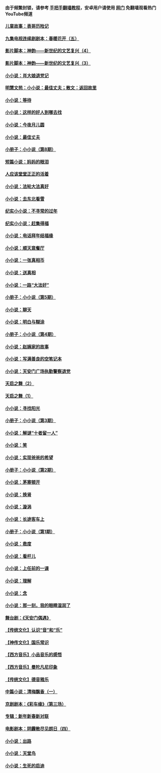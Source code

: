 #### 由于频繁封锁，请参考 [手把手翻墙教程](https://github.com/gfw-breaker/guides/wiki/)，安卓用户请使用 [网门](https://github.com/gfw-breaker/nogfw/blob/master/dl.md?t=06100202) 免翻墙观看热门YouTube频道 

#### [儿童故事：表哥历险记](../pages/328/383535.md?t=06100202) 

#### [九集电视连续剧剧本：春暖花开（五）](../pages/328/275919.md?t=06100202) 

#### [影片脚本：神韵——新世纪的文艺复兴（4）](../pages/328/266089.md?t=06100202) 

#### [影片脚本：神韵——新世纪的文艺复兴（3）](../pages/328/266087.md?t=06100202) 

#### [小小说：肖大娘退党记](../pages/328/239807.md?t=06100202) 

#### [明慧文苑：小小说：最佳丈夫；散文：返回故里](../pages/328/3439.md?t=06100202) 

#### [小小说：等待](../pages/328/223927.md?t=06100202) 

#### [小小说：这样的好人到哪去找](../pages/328/209396.md?t=06100202) 

#### [小小说：今夜月儿圆](../pages/328/193588.md?t=06100202) 

#### [小小说：最佳丈夫](../pages/328/190938.md?t=06100202) 

#### [小册子：小小说（第8期）](../pages/328/188202.md?t=06100202) 

#### [短篇小说：妈妈的眼泪](../pages/328/187712.md?t=06100202) 

#### [人应该堂堂正正的活着](../pages/328/182430.md?t=06100202) 

#### [小小说：法轮大法真好](../pages/328/174669.md?t=06100202) 

#### [小小说：去东北看雪](../pages/328/173882.md?t=06100202) 

#### [纪实小小说：不寻常的过年](../pages/328/173187.md?t=06100202) 

#### [纪实小小说：赶集得福](../pages/328/172652.md?t=06100202) 

#### [小小说：电话拜年结福缘](../pages/328/172533.md?t=06100202) 

#### [小小说：顺天意餐厅](../pages/328/170182.md?t=06100202) 

#### [小小说：一张真相币](../pages/328/169410.md?t=06100202) 

#### [小小说：送真相](../pages/328/166713.md?t=06100202) 

#### [小小说：一路“大法好”](../pages/328/162016.md?t=06100202) 

#### [小册子：小小说（第5期）](../pages/328/161131.md?t=06100202) 

#### [小小说：聊天](../pages/328/159640.md?t=06100202) 

#### [小小说：明白与糊涂](../pages/328/158101.md?t=06100202) 

#### [小册子：小小说（第4期）](../pages/328/158006.md?t=06100202) 

#### [小小说：赵姨家的故事](../pages/328/157843.md?t=06100202) 

#### [小小说：写满善良的空笔记本](../pages/328/157382.md?t=06100202) 

#### [小小说：天安门广场执勤警察退党](../pages/328/156982.md?t=06100202) 

#### [天启之舞（2）](../pages/328/153440.md?t=06100202) 

#### [天启之舞（1）](../pages/328/153439.md?t=06100202) 

#### [小小说：寻找阳光](../pages/328/153065.md?t=06100202) 

#### [小册子：小小说（第3期）](../pages/328/151715.md?t=06100202) 

#### [小小说：解谜“十者留一人”](../pages/328/148967.md?t=06100202) 

#### [小小说：笑](../pages/328/148905.md?t=06100202) 

#### [小小说：实现爸爸的希望](../pages/328/148096.md?t=06100202) 

#### [小册子：小小说（第2期）](../pages/328/147214.md?t=06100202) 

#### [小小说：茅塞顿开](../pages/328/147030.md?t=06100202) 

#### [小小说：换肾](../pages/328/146770.md?t=06100202) 

#### [小小说：漩涡](../pages/328/146683.md?t=06100202) 

#### [小小说：长途客车上](../pages/328/145076.md?t=06100202) 

#### [小册子：小小说（第1期）](../pages/328/143963.md?t=06100202) 

#### [小小说：救度](../pages/328/143927.md?t=06100202) 

#### [小小说：看杆儿](../pages/328/142137.md?t=06100202) 

#### [小小说：上任前的一课](../pages/328/140808.md?t=06100202) 

#### [小小说：理解](../pages/328/140476.md?t=06100202) 

#### [小小说：念](../pages/328/139513.md?t=06100202) 

#### [小小说：那一刻，我的眼睛湿润了](../pages/328/138476.md?t=06100202) 

#### [舞台剧：《天安门偶遇》](../pages/328/117155.md?t=06100202) 

#### [【传统文化】认识“音”和“乐”](../pages/328/108667.md?t=06100202) 

#### [【神传文化】国乐常识](../pages/328/104225.md?t=06100202) 

#### [【西方音乐】小品音乐的感悟](../pages/328/102924.md?t=06100202) 

#### [【西方音乐】曼陀凡尼印象](../pages/328/102922.md?t=06100202) 

#### [【传统文化】德音雅乐](../pages/328/102923.md?t=06100202) 

#### [中篇小说：清梅飘香（一）](../pages/328/101058.md?t=06100202) 

#### [京剧剧本：《彩车缘》（第三场）](../pages/328/96434.md?t=06100202) 

#### [专辑：新年新春新对联](../pages/328/94991.md?t=06100202) 

#### [电影剧本：阴霾散尽见朗日（四）](../pages/328/87081.md?t=06100202) 

#### [小小说：出路](../pages/328/84848.md?t=06100202) 

#### [小小说：天堂鸟](../pages/328/83084.md?t=06100202) 

#### [小小说：生死的启迪](../pages/328/70977.md?t=06100202) 

